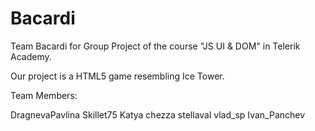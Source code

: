 # Bacardi

Team Bacardi for Group Project of the course "JS UI & DOM" in Telerik Academy.

Our project is a HTML5 game resembling Ice Tower.

Team Members:

DragnevaPavlina
Skillet75
Katya
chezza
stellaval
vlad_sp
Ivan_Panchev



